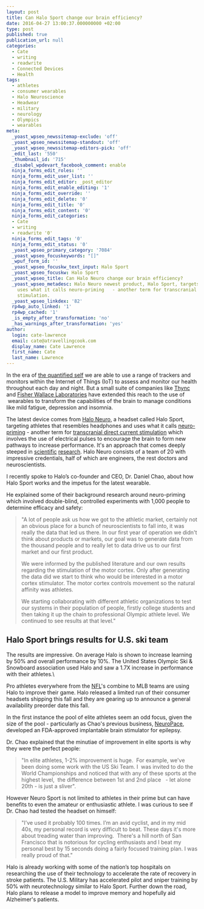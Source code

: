 ```yaml
---
layout: post
title: Can Halo Sport change our brain efficiency?
date: 2016-04-27 13:00:37.000000000 +02:00
type: post
published: true
publication_url: null
categories:
  - Cate
  - writing
  - readwrite
  - Connected Devices
  - Health
tags:
  - athletes
  - consumer wearables
  - Halo Neuroscience
  - Headwear
  - military
  - neurology
  - Olympics
  - wearables
meta:
  _yoast_wpseo_newssitemap-exclude: 'off'
  _yoast_wpseo_newssitemap-standout: 'off'
  _yoast_wpseo_newssitemap-editors-pick: 'off'
  _edit_last: '550'
  _thumbnail_id: '715'
  _disabel_wpdevart_facebook_comment: enable
  ninja_forms_edit_roles: ''
  ninja_forms_edit_user_list: ''
  ninja_forms_edit_editor: _post_editor
  ninja_forms_edit_enable_editing: '1'
  ninja_forms_edit_override: ''
  ninja_forms_edit_delete: '0'
  ninja_forms_edit_title: '0'
  ninja_forms_edit_content: '0'
  ninja_forms_edit_categories:
  - Cate
  - writing
  - readwrite '0'
  ninja_forms_edit_tags: '0'
  ninja_forms_edit_status: '0'
  _yoast_wpseo_primary_category: '7084'
  _yoast_wpseo_focuskeywords: "[]"
  _wpuf_form_id: ''
  _yoast_wpseo_focuskw_text_input: Halo Sport
  _yoast_wpseo_focuskw: Halo Sport
  _yoast_wpseo_title: Can Halo Neuro change our brain efficiency?
  _yoast_wpseo_metadesc: Halo Neuro newest product, Halo Sport, targets athletes and
    uses what it calls neuro-priming   - another term for transcranial direct current
    stimulation.
  _yoast_wpseo_linkdex: '82'
  rp4wp_auto_linked: '1'
  rp4wp_cached: '1'
  _is_empty_after_transformation: 'no'
  _has_warnings_after_transformation: 'yes'
author:
  login: cate-lawrence
  email: cate@atravellingcook.com
  display_name: Cate Lawrence
  first_name: Cate
  last_name: Lawrence
---
```

In the era of [the quantified self](http://quantifiedself.com/) we are
able to use a range of trackers and monitors within the Internet of
Things (IoT) to assess and monitor our health throughout each day and
night. But a small suite of companies like
[Thync](http://www.thync.com/) and [Fisher Wallace
Laboratories](http://www.fisherwallace.com/?gclid=CPyOvdWMjswCFbgy0wodsS4AUg) have
extended this reach to the use of  wearables to transform the
capabilities of the brain to manage conditions like mild fatigue,
depression and insomnia.

<div>

The latest device comes from [Halo Neuro](https://www.haloneuro.com/), a
headset called Halo Sport, targeting athletes that resembles headphones
and uses what it calls
[neuro-priming](https://www.haloneuro.com/) - another term for
[transcranial direct current
stimulation](https://en.wikipedia.org/wiki/Transcranial_direct-current_stimulation) which
involves the use of electrical pulses to encourage the brain to form new
pathways to increase performance. It's an approach that comes deeply
steeped in
[scientific](https://halo-website-static-assets.s3.amazonaws.com/whitepapers/mvc.pdf)
[research](https://halo-website-static-assets.s3.amazonaws.com/whitepapers/mvc.pdf).
Halo Neuro consists of a team of 20 with impressive credentials, half of
which are engineers, the rest doctors and neuroscientists.

I recently spoke to Halo’s co-founder and CEO, Dr. Daniel Chao, about
how Halo Sport works and the impetus for the latest wearable.

He explained some of their background research around neuro-priming
which involved double-blind, controlled experiments with 1,000 people to
determine efficacy and safety:

> <div>
>
> "A lot of people ask us how we got to the athletic market, certainly
> not an obvious place for a bunch of neuroscientists to fall into, it
> was really the data that led us there. In our first year of operation
> we didn't think about products or markets, our goal was to generate
> data from the thousand people and to really let to data drive us to
> our first market and our first product.
>
> </div>
>
> <div>
>
> </div>
>
> <div>
>
> We were informed by the published literature and our own results
> regarding the stimulation of the motor cortex. Only after generating
> the data did we start to think who would be interested in a motor
> cortex stimulator. The motor cortex controls movement so the natural
> affinity was athletes.
>
> </div>
>
> <div>
>
> </div>
>
> <div>
>
> We starting collaborating with different athletic organizations to
> test our systems in their population of people, firstly college
> students and then taking it up the chain to professional Olympic
> athlete level. We continued to see results at that level."
>
> </div>

Halo Sport brings results for U.S. ski team
-------------------------------------------

The results are impressive. On average Halo is shown to increase
learning by 50% and overall performance by 10%. The United States
Olympic Ski & Snowboard association used Halo and saw a 1.7X increase in
performance with their athletes.\

Pro athletes everywhere from the
[NFL](https://readwrite.com/2016/04/06/nfl-found-iot-vl2/)'s combine to
MLB teams are using Halo to improve their game. Halo released a limited
run of their consumer headsets shipping this fall and they are gearing
up to announce a general availability preorder date this fall.

</div>

In the first instance the pool of elite athletes seem an odd focus,
given the size of the pool - particularly as Chao's previous business,
[NeuroPace](http://www.neuropace.com/), developed an FDA-approved
implantable brain stimulator for epilepsy.

Dr. Chao explained that the minutiae of improvement in elite sports is
why they were the perfect people:

> <div>
>
> "In elite athletes, 1-2% improvement is huge.  For example, we've been
> doing some work with the US Ski Team. I  was invited to do the World
> Championships and noticed that with any of these sports at the highest
> level,  the difference between 1st and 2nd place   - let alone 20th -
> is just a sliver".
>
> </div>

However Neuro Sport is not limited to athletes in their prime but can
have benefits to even the amateur or enthusiastic athlete. I was curious
to see if Dr. Chao had tested the headset on himself:

<div>

</div>

> <div>
>
> "I’ve used it probably 100 times. I’m an avid cyclist, and in my mid
> 40s, my personal record is very difficult to beat. These days it's
> more about treading water than improving.  There's a hill north of San
> Francisco that is notorious for cycling enthusiasts and I beat my
> personal best by 15 seconds doing a fairly focused training plan. I
> was really proud of that."
>
> </div>
>
> <div>
>
> </div>

Halo is already working with some of the nation’s top hospitals on
researching the use of their technology to accelerate the rate of
recovery in stroke patients. The U.S. Military has accelerated pilot and
sniper training by 50% with neurotechnology similar to Halo Sport.
Further down the road, Halo plans to release a model to improve memory
and hopefully aid Alzheimer's patients.
